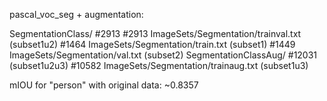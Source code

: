 pascal_voc_seg + augmentation:

SegmentationClass/ #2913
	#2913 ImageSets/Segmentation/trainval.txt (subset1u2)
	#1464 ImageSets/Segmentation/train.txt (subset1)
	#1449 ImageSets/Segmentation/val.txt (subset2)
SegmentationClassAug/ #12031 (subset1u2u3)
	#10582 ImageSets/Segmentation/trainaug.txt (subset1u3)

mIOU for "person" with original data: ~0.8357

